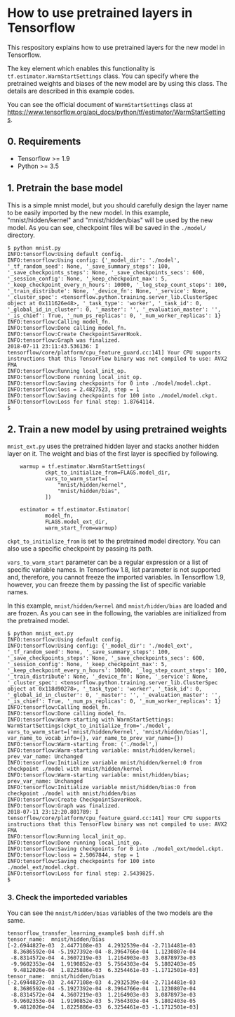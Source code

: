 # How to use pretrained layers in Tensorflow

This respository explains how to use pretrained layers for the new model in Tensorflow.

The key element which enables this functionality is ```tf.estimator.WarmStartSettings``` class.  You can specify where the pretrained weights and biases of the new model are by using this class.  The details are described in this example codes.

You can see the official document of ```WarmStartSettings``` class at <https://www.tensorflow.org/api_docs/python/tf/estimator/WarmStartSettings>.

## 0. Requirements

* Tensorflow >= 1.9
* Python >= 3.5

## 1. Pretrain the base model

This is a simple mnist model, but you should carefully design the layer name to be easily imported by the new model.  In this example, "mnist/hidden/kernel" and "mnist/hidden/bias" will be used by the new model.  As you can see, checkpoint files will be saved in the ```./model/``` directory.

```
$ python mnist.py
INFO:tensorflow:Using default config.
INFO:tensorflow:Using config: {'_model_dir': './model', '_tf_random_seed': None, '_save_summary_steps': 100, '_save_checkpoints_steps': None, '_save_checkpoints_secs': 600, '_session_config': None, '_keep_checkpoint_max': 5, '_keep_checkpoint_every_n_hours': 10000, '_log_step_count_steps': 100, '_train_distribute': None, '_device_fn': None, '_service': None, '_cluster_spec': <tensorflow.python.training.server_lib.ClusterSpec object at 0x111626e48>, '_task_type': 'worker', '_task_id': 0, '_global_id_in_cluster': 0, '_master': '', '_evaluation_master': '', '_is_chief': True, '_num_ps_replicas': 0, '_num_worker_replicas': 1}
INFO:tensorflow:Calling model_fn.
INFO:tensorflow:Done calling model_fn.
INFO:tensorflow:Create CheckpointSaverHook.
INFO:tensorflow:Graph was finalized.
2018-07-11 23:11:43.536136: I tensorflow/core/platform/cpu_feature_guard.cc:141] Your CPU supports instructions that this TensorFlow binary was not compiled to use: AVX2 FMA
INFO:tensorflow:Running local_init_op.
INFO:tensorflow:Done running local_init_op.
INFO:tensorflow:Saving checkpoints for 0 into ./model/model.ckpt.
INFO:tensorflow:loss = 2.4827523, step = 1
INFO:tensorflow:Saving checkpoints for 100 into ./model/model.ckpt.
INFO:tensorflow:Loss for final step: 1.8764114.
$
```

## 2. Train a new model by using pretrained weights

```mnist_ext.py``` uses the pretrained hidden layer and stacks another hidden layer on it.  The weight and bias of the first layer is specified by following.

```
    warmup = tf.estimator.WarmStartSettings(
            ckpt_to_initialize_from=FLAGS.model_dir,
            vars_to_warm_start=[
                "mnist/hidden/kernel",
                "mnist/hidden/bias",
            ])

    estimator = tf.estimator.Estimator(
            model_fn,
            FLAGS.model_ext_dir,
            warm_start_from=warmup)
```

```ckpt_to_initialize_from``` is set to the pretrained model directory.  You can also use a specific checkpoint by passing its path.

```vars_to_warm_start``` parameter can be a regular expression or a list of specific variable names.  In Tensorflow 1.8, list parameter is not supported and, therefore, you cannot freeze the imported variables.  In Tensorflow 1.9, however, you can freeze them by passing the list of specific variable names.

In this example, ```mnist/hidden/kernel``` and ```mnist/hidden/bias``` are loaded and are frozen.  As you can see in the following, the variables are initialized from the pretrained model.

```
$ python mnist_ext.py
INFO:tensorflow:Using default config.
INFO:tensorflow:Using config: {'_model_dir': './model_ext', '_tf_random_seed': None, '_save_summary_steps': 100, '_save_checkpoints_steps': None, '_save_checkpoints_secs': 600, '_session_config': None, '_keep_checkpoint_max': 5, '_keep_checkpoint_every_n_hours': 10000, '_log_step_count_steps': 100, '_train_distribute': None, '_device_fn': None, '_service': None, '_cluster_spec': <tensorflow.python.training.server_lib.ClusterSpec object at 0x118d90278>, '_task_type': 'worker', '_task_id': 0, '_global_id_in_cluster': 0, '_master': '', '_evaluation_master': '', '_is_chief': True, '_num_ps_replicas': 0, '_num_worker_replicas': 1}
INFO:tensorflow:Calling model_fn.
INFO:tensorflow:Done calling model_fn.
INFO:tensorflow:Warm-starting with WarmStartSettings: WarmStartSettings(ckpt_to_initialize_from='./model', vars_to_warm_start=['mnist/hidden/kernel', 'mnist/hidden/bias'], var_name_to_vocab_info={}, var_name_to_prev_var_name={})
INFO:tensorflow:Warm-starting from: ('./model',)
INFO:tensorflow:Warm-starting variable: mnist/hidden/kernel; prev_var_name: Unchanged
INFO:tensorflow:Initialize variable mnist/hidden/kernel:0 from checkpoint ./model with mnist/hidden/kernel
INFO:tensorflow:Warm-starting variable: mnist/hidden/bias; prev_var_name: Unchanged
INFO:tensorflow:Initialize variable mnist/hidden/bias:0 from checkpoint ./model with mnist/hidden/bias
INFO:tensorflow:Create CheckpointSaverHook.
INFO:tensorflow:Graph was finalized.
2018-07-11 23:12:20.801789: I tensorflow/core/platform/cpu_feature_guard.cc:141] Your CPU supports instructions that this TensorFlow binary was not compiled to use: AVX2 FMA
INFO:tensorflow:Running local_init_op.
INFO:tensorflow:Done running local_init_op.
INFO:tensorflow:Saving checkpoints for 0 into ./model_ext/model.ckpt.
INFO:tensorflow:loss = 2.5067844, step = 1
INFO:tensorflow:Saving checkpoints for 100 into ./model_ext/model.ckpt.
INFO:tensorflow:Loss for final step: 2.5439825.
$
```

### 3. Check the importeded variables

You can see the ```mnist/hidden/bias``` variables of the two models are the same.

```
tensorflow_transfer_learning_example$ bash diff.sh
tensor_name:  mnist/hidden/bias
[-2.6944827e-03  2.4477108e-03  4.2932539e-04 -2.7114481e-03
  8.3686592e-04 -5.1927392e-04 -8.3964766e-04  1.1230807e-04
 -8.8314572e-04  4.3607219e-03  1.2164903e-03  3.0878973e-03
 -9.9602353e-04  1.9190852e-03  5.7564303e-04  5.1802403e-05
  9.4812026e-04  1.8225886e-03  6.3254461e-03 -1.1712501e-03]
tensor_name:  mnist/hidden/bias
[-2.6944827e-03  2.4477108e-03  4.2932539e-04 -2.7114481e-03
  8.3686592e-04 -5.1927392e-04 -8.3964766e-04  1.1230807e-04
 -8.8314572e-04  4.3607219e-03  1.2164903e-03  3.0878973e-03
 -9.9602353e-04  1.9190852e-03  5.7564303e-04  5.1802403e-05
  9.4812026e-04  1.8225886e-03  6.3254461e-03 -1.1712501e-03]
```
